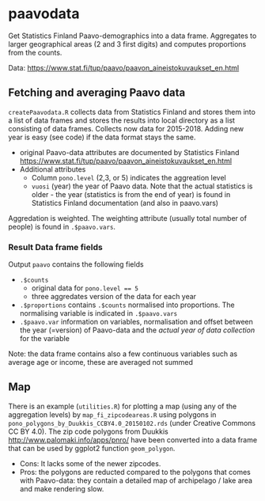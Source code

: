 # paavodata
Get Statistics Finland Paavo-demographics into a data frame. Aggregates to larger geographical areas (2 and 3 first digits) and computes proportions from the counts.

Data: https://www.stat.fi/tup/paavo/paavon_aineistokuvaukset_en.html

## Fetching and averaging Paavo data

`createPaavodata.R` collects data from Statistics Finland and stores them into a list of data frames and stores the 
results into local directory as a list consisting of data frames. Collects now data for 2015-2018. Adding new year is easy (see code) if the data format stays the same. 

  - original Paavo-data attributes are documented by Statistics Finland https://www.stat.fi/tup/paavo/paavon_aineistokuvaukset_en.html
  - Additional attributes
    - Column `pono.level` (2,3, or 5) indicates the aggreation level
    -  `vuosi` (year) the year of Paavo data. Note that the actual statistics is older - the year (statistics is from the end of year) is found in Statistics Finland documentation (and also in paavo.vars)

Aggredation is weighted. The weighting attribute (usually total number of people) is found in `.$paavo.vars`.

### Result Data frame fields

Output `paavo` contains the following fields
 - `.$counts`
   - original data for `pono.level == 5`
   - three aggredates version of the data for each year
 - `.$proportions` contains `.$counts` normalised into proportions. The normalising variable is indicated in `.$paavo.vars`  
 - `.$paavo.var` information on variables, normalisation and offset between the year (=version) of Paavo-data and the *actual year of data collection* for the variable

Note: the data frame contains also a few continuous variables such as average age or income, these are averaged not summed

## Map

There is an example (`utilities.R`) for plotting a map (using any of the aggregation levels) by `map_fi_zipcodeareas.R` using polygons in `pono_polygons_by_Duukkis_CCBY4.0_20150102.rds` (under Creative Commons CC BY 4.0). The zip code polygons from Duukkis http://www.palomaki.info/apps/pnro/ have been converted into a data frame that can be used by ggplot2 function `geom_polygon`. 

  - Cons: It lacks some of the newer zipcodes. 
  - Pros: the polygons are reducted compared to the polygons that comes with Paavo-data: they contain a detailed map of archipelago / lake area and make rendering slow. 


